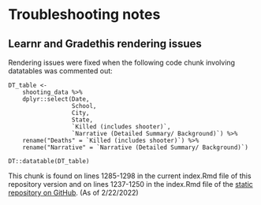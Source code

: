 # Troubleshooting notes

## Learnr and Gradethis rendering issues

Rendering issues were fixed when the following code chunk involving datatables was commented out: 

```{r}
DT_table <-
    shooting_data %>% 
    dplyr::select(Date,
                  School,
                  City,
                  State,
                  `Killed (includes shooter)`,
                  `Narrative (Detailed Summary/ Background)`) %>%
    rename("Deaths" = `Killed (includes shooter)`) %>%
    rename("Narrative" = `Narrative (Detailed Summary/ Background)`)

DT::datatable(DT_table)
```

This chunk is found on lines 1285-1298 in the current index.Rmd file of this repository version and on lines 1237-1250 in the index.Rmd file of the [static repository on GitHub](https://github.com/opencasestudies/ocs-bp-school-shootings-dashboard/blob/master/index.Rmd).
(As of 2/22/2022)